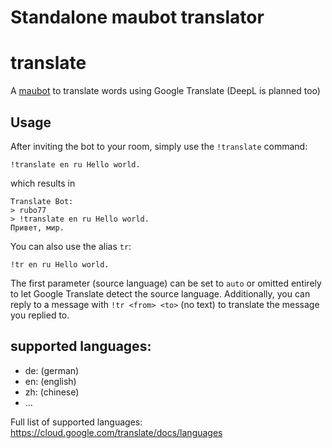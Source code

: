 # Standalone maubot translator

# translate
A [maubot](https://github.com/maubot/maubot) to translate words using Google Translate (DeepL is planned too)


## Usage

After inviting the bot to your room, simply use the `!translate` command:

    !translate en ru Hello world.
    
which results in

    Translate Bot:
    > rubo77
    > !translate en ru Hello world.
    Привет, мир.

You can also use the alias `tr`:

    !tr en ru Hello world.

The first parameter (source language) can be set to `auto` or omitted entirely
to let Google Translate detect the source language. Additionally, you can reply
to a message with `!tr <from> <to>` (no text) to translate the message you
replied to.

## supported languages:

- de: (german)
- en: (english)
- zh: (chinese)
- ...

Full list of supported languages: https://cloud.google.com/translate/docs/languages
